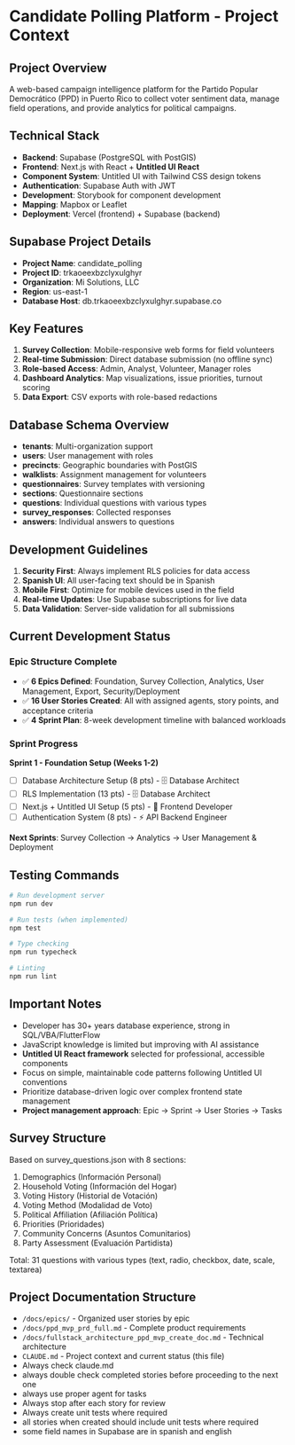 # Candidate Polling Platform - Project Context

## Project Overview
A web-based campaign intelligence platform for the Partido Popular Democrático (PPD) in Puerto Rico to collect voter sentiment data, manage field operations, and provide analytics for political campaigns.

## Technical Stack
- **Backend**: Supabase (PostgreSQL with PostGIS)
- **Frontend**: Next.js with React + **Untitled UI React**
- **Component System**: Untitled UI with Tailwind CSS design tokens
- **Authentication**: Supabase Auth with JWT
- **Development**: Storybook for component development
- **Mapping**: Mapbox or Leaflet
- **Deployment**: Vercel (frontend) + Supabase (backend)

## Supabase Project Details
- **Project Name**: candidate_polling
- **Project ID**: trkaoeexbzclyxulghyr
- **Organization**: Mi Solutions, LLC
- **Region**: us-east-1
- **Database Host**: db.trkaoeexbzclyxulghyr.supabase.co

## Key Features
1. **Survey Collection**: Mobile-responsive web forms for field volunteers
2. **Real-time Submission**: Direct database submission (no offline sync)
3. **Role-based Access**: Admin, Analyst, Volunteer, Manager roles
4. **Dashboard Analytics**: Map visualizations, issue priorities, turnout scoring
5. **Data Export**: CSV exports with role-based redactions

## Database Schema Overview
- **tenants**: Multi-organization support
- **users**: User management with roles
- **precincts**: Geographic boundaries with PostGIS
- **walklists**: Assignment management for volunteers
- **questionnaires**: Survey templates with versioning
- **sections**: Questionnaire sections
- **questions**: Individual questions with various types
- **survey_responses**: Collected responses
- **answers**: Individual answers to questions

## Development Guidelines
1. **Security First**: Always implement RLS policies for data access
2. **Spanish UI**: All user-facing text should be in Spanish
3. **Mobile First**: Optimize for mobile devices used in the field
4. **Real-time Updates**: Use Supabase subscriptions for live data
5. **Data Validation**: Server-side validation for all submissions

## Current Development Status

### Epic Structure Complete
- ✅ **6 Epics Defined**: Foundation, Survey Collection, Analytics, User Management, Export, Security/Deployment
- ✅ **16 User Stories Created**: All with assigned agents, story points, and acceptance criteria
- ✅ **4 Sprint Plan**: 8-week development timeline with balanced workloads

### Sprint Progress
**Sprint 1 - Foundation Setup (Weeks 1-2)**
- [ ] Database Architecture Setup (8 pts) - 🗄️ Database Architect
- [ ] RLS Implementation (13 pts) - 🗄️ Database Architect  
- [ ] Next.js + Untitled UI Setup (5 pts) - 🎨 Frontend Developer
- [ ] Authentication System (8 pts) - ⚡ API Backend Engineer

**Next Sprints**: Survey Collection → Analytics → User Management & Deployment

## Testing Commands
```bash
# Run development server
npm run dev

# Run tests (when implemented)
npm test

# Type checking
npm run typecheck

# Linting
npm run lint
```

## Important Notes
- Developer has 30+ years database experience, strong in SQL/VBA/FlutterFlow
- JavaScript knowledge is limited but improving with AI assistance
- **Untitled UI React framework** selected for professional, accessible components
- Focus on simple, maintainable code patterns following Untitled UI conventions
- Prioritize database-driven logic over complex frontend state management
- **Project management approach**: Epic → Sprint → User Stories → Tasks

## Survey Structure
Based on survey_questions.json with 8 sections:
1. Demographics (Información Personal)
2. Household Voting (Información del Hogar)
3. Voting History (Historial de Votación)
4. Voting Method (Modalidad de Voto)
5. Political Affiliation (Afiliación Política)
6. Priorities (Prioridades)
7. Community Concerns (Asuntos Comunitarios)
8. Party Assessment (Evaluación Partidista)

Total: 31 questions with various types (text, radio, checkbox, date, scale, textarea)

## Project Documentation Structure
- `/docs/epics/` - Organized user stories by epic
- `/docs/ppd_mvp_prd_full.md` - Complete product requirements
- `/docs/fullstack_architecture_ppd_mvp_create_doc.md` - Technical architecture
- `CLAUDE.md` - Project context and current status (this file)
- Always check claude.md
- always double check completed stories before proceeding to the next one
- always use proper agent for tasks
- Always stop after each story for review
- Always create unit tests where required
- all stories when created should include unit tests where required
- some field names in Supabase are in spanish and english